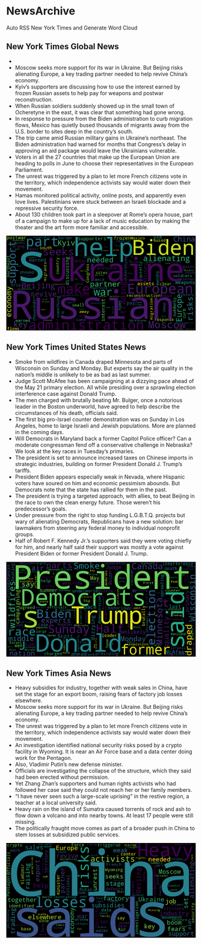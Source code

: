 # NewsArchive
Auto RSS New York Times and Generate Word Cloud

## New York Times Global News
* 
* Moscow seeks more support for its war in Ukraine. But Beijing risks alienating Europe, a key trading partner needed to help revive China’s economy.
* Kyiv’s supporters are discussing how to use the interest earned by frozen Russian assets to help pay for weapons and postwar reconstruction.
* When Russian soldiers suddenly showed up in the small town of Ocheretyne in the east, it was clear that something had gone wrong.
* In response to pressure from the Biden administration to curb migration flows, Mexico has quietly bused thousands of migrants away from the U.S. border to sites deep in the country’s south.
* The trip came amid Russian military gains in Ukraine’s northeast. The Biden administration had warned for months that Congress’s delay in approving an aid package would leave the Ukrainians vulnerable.
* Voters in all the 27 countries that make up the European Union are heading to polls in June to choose their representatives in the European Parliament.
* The unrest was triggered by a plan to let more French citizens vote in the territory, which independence activists say would water down their movement.
* Hamas monitored political activity, online posts, and apparently even love lives. Palestinians were stuck between an Israeli blockade and a repressive security force.
* About 130 children took part in a sleepover at Rome’s opera house, part of a campaign to make up for a lack of music education by making the theater and the art form more familiar and accessible.

![Global](./global.png)
## New York Times United States News
* Smoke from wildfires in Canada draped Minnesota and parts of Wisconsin on Sunday and Monday. But experts say the air quality in the nation’s middle is unlikely to be as bad as last summer.
* Judge Scott McAfee has been campaigning at a dizzying pace ahead of the May 21 primary election. All while presiding over a sprawling election interference case against Donald Trump.
* The men charged with brutally beating Mr. Bulger, once a notorious leader in the Boston underworld, have agreed to help describe the circumstances of his death, officials said.
* The first big pro-Israel counter demonstration was on Sunday in Los Angeles, home to large Israeli and Jewish populations. More are planned in the coming days.
* Will Democrats in Maryland back a former Capitol Police officer? Can a moderate congressman fend off a conservative challenge in Nebraska? We look at the key races in Tuesday’s primaries.
* The president is set to announce increased taxes on Chinese imports in strategic industries, building on former President Donald J. Trump’s tariffs.
* President Biden appears especially weak in Nevada, where Hispanic voters have soured on him and economic pessimism abounds. But Democrats note that the state has rallied for them in the past.
* The president is trying a targeted approach, with allies, to beat Beijing in the race to own the clean energy future. Those weren’t his predecessor’s goals.
* Under pressure from the right to stop funding L.G.B.T.Q. projects but wary of alienating Democrats, Republicans have a new solution: bar lawmakers from steering any federal money to individual nonprofit groups.
* Half of Robert F. Kennedy Jr.’s supporters said they were voting chiefly for him, and nearly half said their support was mostly a vote against President Biden or former President Donald J. Trump.

![US](./usnews.png)
## New York Times Asia News
* Heavy subsidies for industry, together with weak sales in China, have set the stage for an export boom, raising fears of factory job losses elsewhere.
* Moscow seeks more support for its war in Ukraine. But Beijing risks alienating Europe, a key trading partner needed to help revive China’s economy.
* The unrest was triggered by a plan to let more French citizens vote in the territory, which independence activists say would water down their movement.
* An investigation identified national security risks posed by a crypto facility in Wyoming. It is near an Air Force base and a data center doing work for the Pentagon.
* Also, Vladimir Putin’s new defense minister.
* Officials are investigating the collapse of the structure, which they said had been erected without permission.
* Yet Zhang Zhan’s supporters and human rights activists who had followed her case said they could not reach her or her family members.
* “I have never seen such a large-scale uprising” in the restive region, a teacher at a local university said.
* Heavy rain on the island of Sumatra caused torrents of rock and ash to flow down a volcano and into nearby towns. At least 17 people were still missing.
* The politically fraught move comes as part of a broader push in China to stem losses at subsidized public services.

![Asian](./asian.png)
